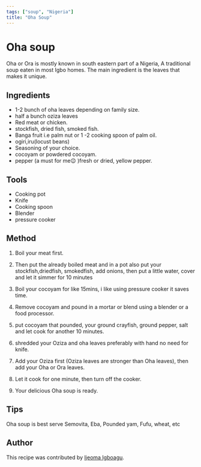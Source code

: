 ```yaml
---
tags: ["soup", "Nigeria"]
title: "Oha Soup"
---
```


<TagLinks />

# Oha soup

Oha or Ora is mostly known in south eastern part of a Nigeria, A traditional soup eaten in most Igbo homes. The main ingredient is the leaves that makes it unique.

## Ingredients

- 1-2 bunch  of oha leaves depending on family size.
- half a bunch oziza leaves
- Red meat or chicken.
- stockfish, dried fish, smoked fish.
- Banga fruit i.e palm nut or 1 -2 cooking spoon of palm oil.
- ogiri,iru(locust beans)
- Seasoning of your choice.
- cocoyam or powdered cocoyam.
- pepper (a must for me😉 )fresh or dried, yellow pepper.


## Tools
- Cooking pot 
- Knife
- Cooking spoon
- Blender
- pressure cooker

## Method

1. Boil your meat first.

2. Then put the already boiled meat and in a pot also put your stockfish,driedfish, smokedfish, add onions, then put a little water, cover and let it  simmer for 10 minutes

3. Boil your cocoyam for like 15mins, i like using pressure cooker it saves time.

4. Remove cocoyam and pound in a mortar or blend using a blender or a food processor.

5. put cocoyam that pounded, your ground crayfish, ground pepper, salt and let cook for another 10 minutes.

6. shredded your Oziza and oha leaves preferably with hand no need for knife.

7. Add your Oziza first (Oziza leaves are stronger than Oha leaves), then add your Oha or Ora leaves.

8. Let it cook for one minute, then turn off the cooker.

9. Your delicious Oha soup is ready.

## Tips
Oha soup is best serve Semovita, Eba, Pounded yam, Fufu, wheat,  etc


## Author
This recipe was contributed by [Ijeoma Igboagu](https://github.com/ijayhub).